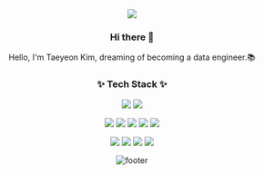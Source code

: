 <div align="center">

<img src="https://capsule-render.vercel.app/api?type=wave&color=FFD662&fontColor=00539C&height=300&section=header&text=Taeyeon+Kim&fontSize=80" />

### Hi there 👋
Hello, I'm Taeyeon Kim, dreaming of becoming a data engineer.📚


### ✨ Tech Stack ✨

<img src="https://img.shields.io/badge/Python-3776AB?style=for-the-badge&logo=Python&logoColor=white"> <img src="https://img.shields.io/badge/JAVA-007396?style=for-the-badge&logo=java&logoColor=white"> 


<img src="https://img.shields.io/badge/Oracle-F80000?style=for-the-badge&logo=Oracle&logoColor=white"> <img src="https://img.shields.io/badge/MySQL-4479A1?style=for-the-badge&logo=MySQL&logoColor=white"> <img src="https://img.shields.io/badge/SQLite-003B57?style=for-the-badge&logo=SQLite&logoColor=white"> <img src="https://img.shields.io/badge/Firebase-FFCA28?style=for-the-badge&logoFirebase&logoColor=white"> <img src="https://img.shields.io/badge/mariadb-003545?style=for-the-badge&logo=mariadb&logoColor=white">


<img src="https://img.shields.io/badge/github-181717?style=for-the-badge&logo=github&logoColor=white"> <img src="https://img.shields.io/badge/streamlit-FF4B4B?style=for-the-badge&logo=streamlit&logoColor=white"> <img src="https://img.shields.io/badge/spring-6DB33F?style=for-the-badge&logo=spring&logoColor=white">  <img src="https://img.shields.io/badge/django-092E20?style=for-the-badge&logo=django&logoColor=white"> 

![footer](https://capsule-render.vercel.app/api?type=wave&color=00539C&height=200&section=footer)

</div>

